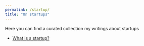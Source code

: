 ```yaml
---
permalink: /startup/
title: "On startups"
---
```


Here you can find a curated collection my writings about startups

- [What is a startup?]()